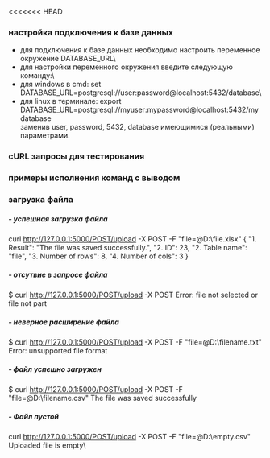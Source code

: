 <<<<<<< HEAD
### настройка подключения к базе данных
- для подключения к базе данных необходимо настроить переменное окружение DATABASE_URL\
- для настройки переменного окружения введите следующую команду:\
- для windows в cmd:  set DATABASE_URL=postgresql://user:password@localhost:5432/database\
- для linux в терминале: export DATABASE_URL=postgresql://myuser:mypassword@localhost:5432/mydatabase\
заменив user, password, 5432, database имеющимися (реальными) параметрами.


### cURL  запросы для тестирования

### примеры исполнения команд с выводом
### загрузка файла
##### - успешная загрузка файла
curl http://127.0.0.1:5000/POST/upload -X POST -F "file=@D:\file.xlsx"
{
    "1. Result": "The file was saved successfully.",
    "2. ID": 23,
    "2. Table name": "file",
    "3. Number of rows": 8,
    "4. Number of cols": 3
}
##### - отсутвие в запросе файла
$ curl  http://127.0.0.1:5000/POST/upload -X POST
Error: file not selected or file not part

##### - неверное расширение файла
$ curl http://127.0.0.1:5000/POST/upload -X POST -F "file=@D:\filename.txt"
Error: unsupported file format

##### - файл успешно загружен
$ curl http://127.0.0.1:5000/POST/upload -X POST -F "file=@D:\filename.csv"
The file was saved successfully

##### - Файл пустой
curl http://127.0.0.1:5000/POST/upload -X POST -F "file=@D:\empty.csv"\
Uploaded file is empty\

